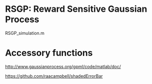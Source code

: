 # RSGP: Reward Sensitive Gaussian Process
RSGP_simulation.m

# Accessory functions
http://www.gaussianprocess.org/gpml/code/matlab/doc/

https://github.com/raacampbell/shadedErrorBar
